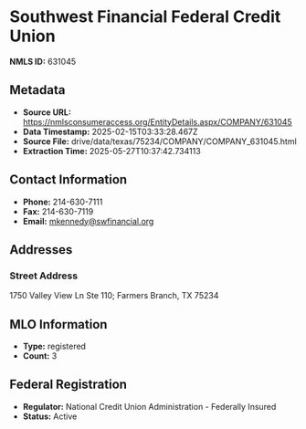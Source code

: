 # Southwest Financial Federal Credit Union

**NMLS ID:** 631045

## Metadata
- **Source URL:** https://nmlsconsumeraccess.org/EntityDetails.aspx/COMPANY/631045
- **Data Timestamp:** 2025-02-15T03:33:28.467Z
- **Source File:** drive/data/texas/75234/COMPANY/COMPANY_631045.html
- **Extraction Time:** 2025-05-27T10:37:42.734113

## Contact Information
- **Phone:** 214-630-7111
- **Fax:** 214-630-7119
- **Email:** mkennedy@swfinancial.org

## Addresses
### Street Address
1750 Valley View Ln Ste 110; Farmers Branch, TX 75234

## MLO Information
- **Type:** registered
- **Count:** 3

## Federal Registration
- **Regulator:** National Credit Union Administration - Federally Insured
- **Status:** Active
